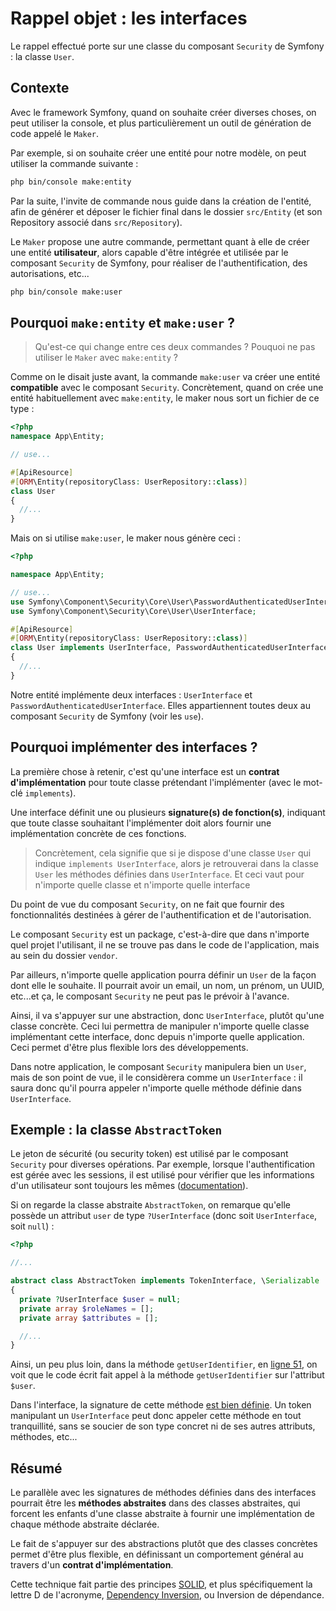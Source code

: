 # Rappel objet : les interfaces

Le rappel effectué porte sur une classe du composant `Security` de Symfony : la classe `User`.

## Contexte

Avec le framework Symfony, quand on souhaite créer diverses choses, on peut utiliser la console, et plus particulièrement un outil de génération de code appelé le `Maker`.

Par exemple, si on souhaite créer une entité pour notre modèle, on peut utiliser la commande suivante :

```bash
php bin/console make:entity
```

Par la suite, l'invite de commande nous guide dans la création de l'entité, afin de générer et déposer le fichier final dans le dossier `src/Entity` (et son Repository associé dans `src/Repository`).

Le `Maker` propose une autre commande, permettant quant à elle de créer une entité **utilisateur**, alors capable d'être intégrée et utilisée par le composant `Security` de Symfony, pour réaliser de l'authentification, des autorisations, etc...

```bash
php bin/console make:user
```

## Pourquoi `make:entity` et `make:user` ?

> Qu'est-ce qui change entre ces deux commandes ? Pouquoi ne pas utiliser le `Maker` avec `make:entity` ?

Comme on le disait juste avant, la commande `make:user` va créer une entité **compatible** avec le composant `Security`. Concrètement, quand on crée une entité habituellement avec `make:entity`, le maker nous sort un fichier de ce type :

```php
<?php
namespace App\Entity;

// use...

#[ApiResource]
#[ORM\Entity(repositoryClass: UserRepository::class)]
class User
{
  //...
}
```

Mais on si utilise `make:user`, le maker nous génère ceci :

```php
<?php

namespace App\Entity;

// use...
use Symfony\Component\Security\Core\User\PasswordAuthenticatedUserInterface;
use Symfony\Component\Security\Core\User\UserInterface;

#[ApiResource]
#[ORM\Entity(repositoryClass: UserRepository::class)]
class User implements UserInterface, PasswordAuthenticatedUserInterface
{
  //...
}
```

Notre entité implémente deux interfaces : `UserInterface` et `PasswordAuthenticatedUserInterface`. Elles appartiennent toutes deux au composant `Security` de Symfony (voir les `use`).

## Pourquoi implémenter des interfaces ?

La première chose à retenir, c'est qu'une interface est un **contrat d'implémentation** pour toute classe prétendant l'implémenter (avec le mot-clé `implements`).

Une interface définit une ou plusieurs **signature(s) de fonction(s)**, indiquant que toute classe souhaitant l'implémenter doit alors fournir une implémentation concrète de ces fonctions.

> Concrètement, cela signifie que si je dispose d'une classe `User` qui indique `implements UserInterface`, alors je retrouverai dans la classe `User` les méthodes définies dans `UserInterface`. Et ceci vaut pour n'importe quelle classe et n'importe quelle interface

Du point de vue du composant `Security`, on ne fait que fournir des fonctionnalités destinées à gérer de l'authentification et de l'autorisation.

Le composant `Security` est un package, c'est-à-dire que dans n'importe quel projet l'utilisant, il ne se trouve pas dans le code de l'application, mais au sein du dossier `vendor`.

Par ailleurs, n'importe quelle application pourra définir un `User` de la façon dont elle le souhaite. Il pourrait avoir un email, un nom, un prénom, un UUID, etc...et ça, le composant `Security` ne peut pas le prévoir à l'avance.

Ainsi, il va s'appuyer sur une abstraction, donc `UserInterface`, plutôt qu'une classe concrète. Ceci lui permettra de manipuler n'importe quelle classe implémentant cette interface, donc depuis n'importe quelle application. Ceci permet d'être plus flexible lors des développements.

Dans notre application, le composant `Security` manipulera bien un `User`, mais de son point de vue, il le considèrera comme un `UserInterface` : il saura donc qu'il pourra appeler n'importe quelle méthode définie dans `UserInterface`.

## Exemple : la classe `AbstractToken`

Le jeton de sécurité (ou security token) est utilisé par le composant `Security` pour diverses opérations. Par exemple, lorsque l'authentification est gérée avec les sessions, il est utilisé pour vérifier que les informations d'un utilisateur sont toujours les mêmes ([documentation](https://symfony.com/doc/current/security.html#understanding-how-users-are-refreshed-from-the-session)).

Si on regarde la classe abstraite `AbstractToken`, on remarque qu'elle possède un attribut `user` de type `?UserInterface` (donc soit `UserInterface`, soit `null`) :

```php
<?php

//...

abstract class AbstractToken implements TokenInterface, \Serializable
{
  private ?UserInterface $user = null;
  private array $roleNames = [];
  private array $attributes = [];

  //...
}
```

Ainsi, un peu plus loin, dans la méthode `getUserIdentifier`, en [ligne 51](https://github.com/symfony/security-core/blob/6.1/Authentication/Token/AbstractToken.php#L51), on voit que le code écrit fait appel à la méthode `getUserIdentifier` sur l'attribut `$user`.

Dans l'interface, la signature de cette méthode [est bien définie](https://github.com/symfony/security-core/blob/6.1/User/UserInterface.php#L60). Un token manipulant un `UserInterface` peut donc appeler cette méthode en tout tranquillité, sans se soucier de son type concret ni de ses autres attributs, méthodes, etc...

## Résumé

Le parallèle avec les signatures de méthodes définies dans des interfaces pourrait être les **méthodes abstraites** dans des classes abstraites, qui forcent les enfants d'une classe abstraite à fournir une implémentation de chaque méthode abstraite déclarée.

Le fait de s'appuyer sur des abstractions plutôt que des classes concrètes permet d'être plus flexible, en définissant un comportement général au travers d'un **contrat d'implémentation**.

Cette technique fait partie des principes [SOLID](https://en.wikipedia.org/wiki/SOLID), et plus spécifiquement la lettre D de l'acronyme, [Dependency Inversion](https://en.wikipedia.org/wiki/Dependency_inversion_principle), ou Inversion de dépendance.
